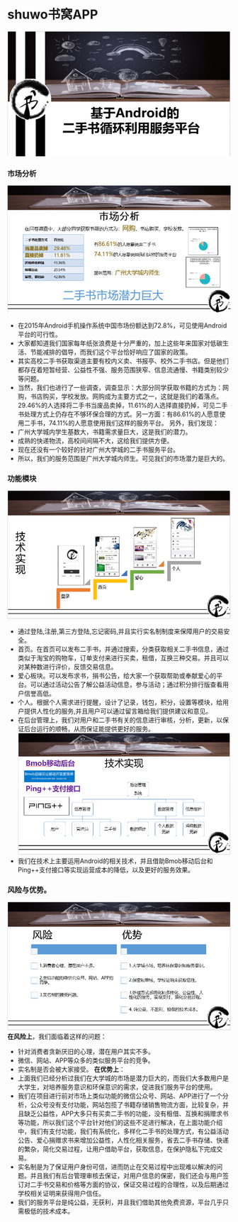 # shuwo书窝APP
![](./images/0.PNG)
### 市场分析
![](./images/1.PNG)
- 在2015年Android手机操作系统中国市场份额达到72.8%，可见使用Android平台的可行性。
- 大家都知道我们国家每年纸张浪费是十分严重的，加上这些年来国家对低碳生活、节能减排的倡导，而我们这个平台恰好响应了国家的政策。
- 其实高校二手书获取渠道主要有校内义卖、书报亭、校外二手书店。但是他们都存在着短暂经营、公益性不强、服务范围狭窄、信息流通慢、书籍类别较少等问题。
- 当然，我们也进行了一些调查，调查显示：大部分同学获取书籍的方式为：网购，书店购买，学校发放。网购成为主要方式之一，这就是我们的着落点。29.46%的人选择将二手书当废品卖掉，11.61%的人选择直接扔掉，可见二手书处理方式上仍存在不够环保合理的方式。另一方面：有86.61%的人愿意使用二手书，74.11%的人愿意使用我们这样的服务平台。
另外，我们发现：
- 广州大学城内学生基数大，书籍需求量巨大，这是我们的潜力。
- 成熟的快递物流，高校间间隔不大，这给我们提供方便。
- 现在还没有一个较好的针对广州大学城的二手书服务平台。
- 所以，我们的服务范围是广州大学城内师生。可见我们的市场潜力是巨大的。

### 功能模块
![](./images/2.PNG)
- 通过登陆,注册,第三方登陆,忘记密码,并且实行实名制制度来保障用户的交易安全。
- 首页。在首页可以发布二手书，并通过搜索，分类获取相关二手书信息，通过类似于淘宝的购物车，订单支付来进行买卖，租借，互换三种交易。并且可以对某种数进行评价，反馈交易信息。
- 爱心板块。可以发布求书，捐书公告，给大家一个获取帮助或奉献爱心的平台。可以通过活动公告了解公益活动信息，参与活动；通过积分排行版查看用户信誉高低。
- 个人。根据个人需求进行提醒，设计了记录，钱包，积分，设置等模块，给用户提供人性化的服务,并且用户可以通过留言箱给我们提供建议和意见。
- 在后台管理上，我们对用户和二手书有关的信息进行审核，分析，更新，以保证后台运行的顺畅，从而保证能提供更好的服务。
![](./images/3.PNG)
- 我们在技术上主要运用Android的相关技术，并且借助Bmob移动后台和Ping++支付接口等实现运营成本的降低，以及更好的服务效果。

### 风险与优势。
![](./images/4.PNG)
**在风险上**，我们面临着这样的问题：
- 针对消费者贪新厌旧的心理，潜在用户其实不多。
- 微信、网站、APP等众多的类似服务平台的竞争。
- 实名制是否会被大家接受。
**在优势上**：
- 上面我们已经分析过我们在大学城的市场是潜力巨大的，而我们大多数用户是大学生，对培养服务意识和环保意识的需求，促进我们服务平台的使用。
- 我们在项目进行前对市场上类似功能的微信公众号、网站、APP进行了一个分析，公众号没有支付功能，网站包揽了书籍存储销售物流方面，比较复杂，并且缺乏公益性，APP大多只有买卖二手书的功能，没有租借、互换和捐赠求书等功能，所以我们这个平台针对他们的这些不足进行解决，在上面功能介绍中，我们有支付功能，我们有系统化，多样化二手书的处理方式，有公益活动公告、爱心捐赠求书来增加公益性，人性化相关服务，省去二手书存储、快递的繁杂，简化交易过程，让用户借助平台，获取信息，在保护隐私下完成交易。
- 实名制是为了保证用户身份可信，进而防止在交易过程中出现难以解决的问题。并且我们有后台管理审核去保证，对用户信息的保密，我们还会与用户签订对二手书交易和价格等方面的协议，保证交易过程的合理性，以及后期通过学校相关证明来获得用户信任。
- 我们的服务平台是纯公益，无获利，并且我们借助其他免费资源，平台几乎只需极低的技术成本。

